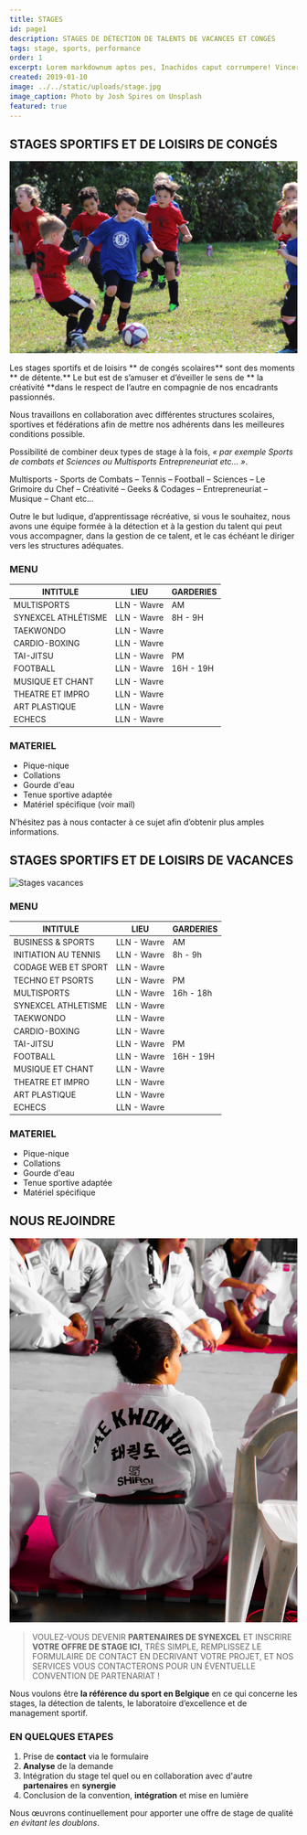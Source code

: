 ```yaml
---
title: STAGES
id: page1
description: STAGES DE DÉTECTION DE TALENTS DE VACANCES ET CONGÉS
tags: stage, sports, performance
order: 1
excerpt: Lorem markdownum aptos pes, Inachidos caput corrumpere! Vincere ferocia arva.
created: 2019-01-10
image: ../../static/uploads/stage.jpg
image_caption: Photo by Josh Spires on Unsplash
featured: true
---
```


## STAGES SPORTIFS ET DE LOISIRS DE CONGÉS

![Stages congés](../../static/uploads/stage1.jpg)

Les stages sportifs et de loisirs ** de congés scolaires** sont des moments ** de détente.** Le but est de s’amuser et d’éveiller le sens de ** la créativité **dans le respect de l’autre en compagnie de nos encadrants passionnés.

Nous travaillons en collaboration avec différentes structures scolaires, sportives et fédérations afin de mettre nos adhérents dans les meilleures conditions possible.

Possibilité de combiner deux types de stage à la fois, _« par exemple Sports de combats et Sciences ou Multisports Entrepreneuriat etc… »_.

Multisports - Sports de Combats – Tennis – Football – Sciences – Le Grimoire du Chef – Créativité – Geeks & Codages – Entrepreneuriat – Musique – Chant etc…

Outre le but ludique, d’apprentissage récréative, si vous le souhaitez, nous avons une équipe formée à la détection et à la gestion du talent qui peut vous accompagner, dans la gestion de ce talent, et le cas échéant le diriger vers les structures adéquates.

### MENU

| INTITULE            | LIEU        | GARDERIES |
| ------------------- | ----------- | --------- |
| MULTISPORTS         | LLN - Wavre | AM        |
| SYNEXCEL ATHLÉTISME | LLN - Wavre | 8H - 9H   |
| TAEKWONDO           | LLN - Wavre |           |
| CARDIO-BOXING       | LLN - Wavre |           |
| TAI-JITSU           | LLN - Wavre | PM        |
| FOOTBALL            | LLN - Wavre | 16H - 19H |
| MUSIQUE ET CHANT    | LLN - Wavre |           |
| THEATRE ET IMPRO    | LLN - Wavre |           |
| ART PLASTIQUE       | LLN - Wavre |           |
| ECHECS              | LLN - Wavre |           |

### MATERIEL

- Pique-nique
- Collations
- Gourde d'eau
- Tenue sportive adaptée
- Matériel spécifique (voir mail)

N’hésitez pas à nous contacter à ce sujet afin d’obtenir plus amples informations.

## STAGES SPORTIFS ET DE LOISIRS DE VACANCES

![Stages vacances](../../static/uploads/stage2.jpg)

### MENU

| INTITULE             | LIEU        | GARDERIES |
| -------------------- | ----------- | --------- |
| BUSINESS & SPORTS    | LLN - Wavre | AM        |
| INITIATION AU TENNIS | LLN - Wavre | 8h - 9h   |
| CODAGE WEB ET SPORT  | LLN - Wavre |           |
| TECHNO ET PSORTS     | LLN - Wavre | PM        |
| MULTISPORTS          | LLN - Wavre | 16h - 18h |
| SYNEXCEL ATHLETISME  | LLN - Wavre |           |
| TAEKWONDO            | LLN - Wavre |           |
| CARDIO-BOXING        | LLN - Wavre |           |
| TAI-JITSU            | LLN - Wavre | PM        |
| FOOTBALL             | LLN - Wavre | 16H - 19H |
| MUSIQUE ET CHANT     | LLN - Wavre |           |
| THEATRE ET IMPRO     | LLN - Wavre |           |
| ART PLASTIQUE        | LLN - Wavre |           |
| ECHECS               | LLN - Wavre |           |

### MATERIEL

- Pique-nique
- Collations
- Gourde d'eau
- Tenue sportive adaptée
- Matériel spécifique

## NOUS REJOINDRE

![Catalogue de stages](../../static/uploads/stage3.jpg)

> VOULEZ-VOUS DEVENIR **PARTENAIRES DE SYNEXCEL** ET INSCRIRE **VOTRE OFFRE DE STAGE ICI,** TRÈS SIMPLE, REMPLISSEZ LE FORMULAIRE DE CONTACT EN DECRIVANT VOTRE PROJET, ET NOS SERVICES VOUS CONTACTERONS POUR UN ÉVENTUELLE CONVENTION DE PARTENARIAT !

Nous voulons être **la référence du sport en Belgique** en ce qui concerne les stages, la détection de talents, le laboratoire d’excellence et de management sportif.

### EN QUELQUES ETAPES

1. Prise de **contact** via le formulaire
2. **Analyse** de la demande
3. Intégration du stage tel quel ou en collaboration avec d'autre **partenaires** en **synergie**
4. Conclusion de la convention, **intégration** et mise en lumière

Nous œuvrons continuellement pour apporter une offre de stage de qualité _en évitant les doublons_.
